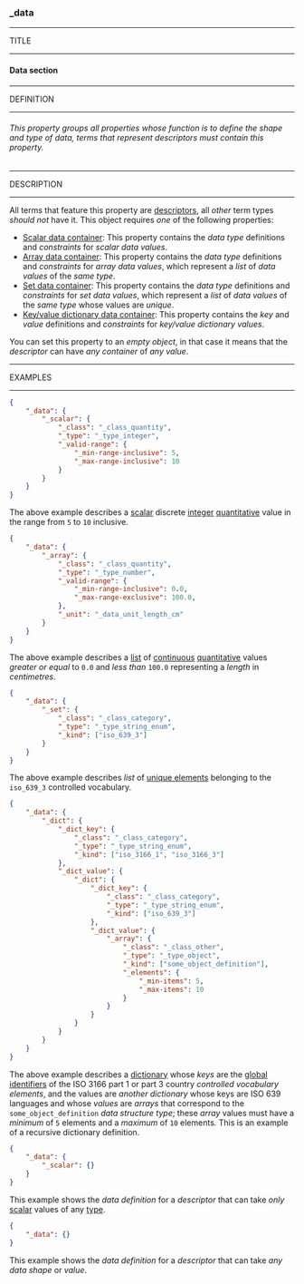 ### _data



------
TITLE

------

#### Data section



------
DEFINITION

------

###### This property groups all properties whose function is to define the shape and type of data, terms that represent descriptors must contain this property.



------
DESCRIPTION

------

All terms that feature this property are [descriptors](_term_descriptor.md), all *other* term types *should not* have it. This object requires *one* of the following properties:

- [Scalar data container](_scalar.md): This property contains the *data type* definitions and *constraints* for *scalar data values*.
- [Array data container](_array.md): This property contains the *data type* definitions and *constraints* for *array data values*, which represent a *list* of *data values* of the *same type*.
- [Set data container](_set.md): This property contains the *data type* definitions and *constraints* for *set data values*, which represent a *list* of *data values* of the *same type* whose values are *unique*.
- [Key/value dictionary data container](_dict.md): This property contains the *key* and *value* definitions and *constraints* for *key/value dictionary values*.

You can set this property to an *empty object*, in that case it means that the *descriptor* can have *any container* of *any value*.



------
EXAMPLES

------

```json
{
	"_data": {
		"_scalar": {
			"_class": "_class_quantity",
			"_type": "_type_integer",
			"_valid-range": {
				"_min-range-inclusive": 5,
				"_max-range-inclusive": 10
			}
		}
	}
}
```

The above example describes a [scalar](_scalar.md) discrete [integer](_type_integer.md) [quantitative](_class_quantity.md) value in the range from `5` to `10` inclusive.



```json
{
	"_data": {
		"_array": {
			"_class": "_class_quantity",
			"_type": "_type_number",
			"_valid-range": {
				"_min-range-inclusive": 0.0,
				"_max-range-exclusive": 100.0,
			},
			"_unit": "_data_unit_length_cm"
		}
	}
}
```

The above example describes a [list](_array.md) of [continuous](_type_number.md) [quantitative](_class_quantity.md) values *greater or equal* to `0.0` and *less than* `100.0` representing a *length* in *centimetres*.



```json
{
	"_data": {
		"_set": {
			"_class": "_class_category",
			"_type": "_type_string_enum",
			"_kind": ["iso_639_3"]
		}
	}
}
```

The above example describes *list* of [unique elements](_set.md) belonging to the `iso_639_3` controlled vocabulary.



```json
{
	"_data": {
		"_dict": {
			"_dict_key": {
				"_class": "_class_category",
				"_type": "_type_string_enum",
				"_kind": ["iso_3166_1", "iso_3166_3"]
			},
			"_dict_value": {
				"_dict": {
					"_dict_key": {
						"_class": "_class_category",
						"_type": "_type_string_enum",
						"_kind": ["iso_639_3"]
					},
					"_dict_value": {
						"_array": {
							"_class": "_class_other",
							"_type": "_type_object",
							"_kind": ["some_object_definition"],
							"_elements": {
								"_min-items": 5,
								"_max-items": 10
							}
						}
					}
				}
			}
		}
	}
}
```

The above example describes a [dictionary](_dict.md) whose *keys* are the [global identifiers](_gid.md) of the ISO 3166 part 1 or part 3 country *controlled vocabulary elements*, and the values are *another dictionary* whose keys are ISO 639 languages and whose *values* are *arrays* that correspond to the `some_object_definition` *data structure type*; these *array* values must have a *minimum* of `5` elements and a *maximum* of `10` elements. This is an example of a recursive dictionary definition.



```json
{
	"_data": {
		"_scalar": {}
	}
}
```
This example shows the *data definition* for a *descriptor* that can take *only* [scalar](_scalar.md) values of any [type](_type.md).



```json
{
	"_data": {}
}
```
This example shows the *data definition* for a *descriptor* that can take *any data shape* or *value*.